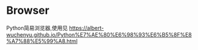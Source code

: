 # Browser
Python简易浏览器,使用见 https://albert-wuchenyu.github.io/Python%E7%AE%80%E6%98%93%E6%B5%8F%E8%A7%88%E5%99%A8.html
